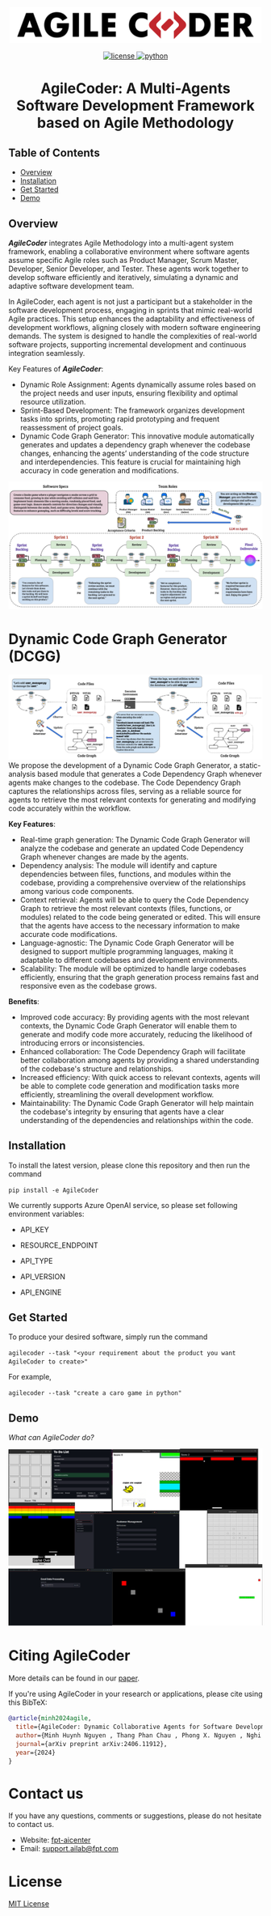     
<p align="center">
    <br>
    <img src="assets/logo_1.svg" width="500"/>
    <br>
<p>
<div align="center">
  <a href="https://opensource.org/license/apache-2-0/">
  <img alt="license" src="https://img.shields.io/badge/License-Apache%202.0-green.svg"/>
  </a>
   <a href="https://www.python.org/downloads/release/python-380/">
  <img alt="python" src="https://img.shields.io/badge/python-3.8+-yellow.svg"/>
  </a> 


    
# AgileCoder: A Multi-Agents Software Development Framework based on Agile Methodology

<!-- 
[![Code License](https://img.shields.io/badge/Code%20License-Apache_2.0-green.svg)](https://github.com/bdqnghi/CodeTF_personal/blob/main/LICENSE)
[![Python 3.9+](https://img.shields.io/badge/python-3.9+-blue.svg)](https://www.python.org/downloads/release/python-390/)
[![Code style: black](https://img.shields.io/badge/code%20style-black-000000.svg)](https://github.com/psf/black) -->
 </div>   
    
## Table of Contents
  - [Overview](#overview)
  - [Installation](#installation)
  - [Get Started](#get-started)
  - [Demo](#demo)



## Overview
***AgileCoder*** integrates Agile Methodology into a multi-agent system framework, enabling a collaborative environment where software agents assume specific Agile roles such as Product Manager, Scrum Master, Developer, Senior Developer, and Tester. These agents work together to develop software efficiently and iteratively, simulating a dynamic and adaptive software development team.

In AgileCoder, each agent is not just a participant but a stakeholder in the software development process, engaging in sprints that mimic real-world Agile practices. This setup enhances the adaptability and effectiveness of development workflows, aligning closely with modern software engineering demands. The system is designed to handle the complexities of real-world software projects, supporting incremental development and continuous integration seamlessly.


Key Features of ***AgileCoder***:
- Dynamic Role Assignment: Agents dynamically assume roles based on the project needs and user inputs, ensuring flexibility and optimal resource utilization.
- Sprint-Based Development: The framework organizes development tasks into sprints, promoting rapid prototyping and frequent reassessment of project goals.
- Dynamic Code Graph Generator: This innovative module automatically generates and updates a dependency graph whenever the codebase changes, enhancing the agents’ understanding of the code structure and interdependencies. This feature is crucial for maintaining high accuracy in code generation and modifications.


<div align="center">
  <img alt="demo" src="assets/overview.jpg"/>
</div>

# Dynamic Code Graph Generator (DCGG)
<div align="center">
  <img alt="demo" src="assets/dcgg.png"/>
</div>
We propose the development of a Dynamic Code Graph Generator, a static-analysis based module that generates a Code Dependency Graph whenever agents make changes to the codebase. The Code Dependency Graph captures the relationships across files, serving as a reliable source for agents to retrieve the most relevant contexts for generating and modifying code accurately within the workflow.

**Key Features**:

- Real-time graph generation: The Dynamic Code Graph Generator will analyze the codebase and generate an updated Code Dependency Graph whenever changes are made by the agents.
- Dependency analysis: The module will identify and capture dependencies between files, functions, and modules within the codebase, providing a comprehensive overview of the relationships among various code components.
- Context retrieval: Agents will be able to query the Code Dependency Graph to retrieve the most relevant contexts (files, functions, or modules) related to the code being generated or edited. This will ensure that the agents have access to the necessary information to make accurate code modifications.
- Language-agnostic: The Dynamic Code Graph Generator will be designed to support multiple programming languages, making it adaptable to different codebases and development environments.
- Scalability: The module will be optimized to handle large codebases efficiently, ensuring that the graph generation process remains fast and responsive even as the codebase grows.

**Benefits**:

- Improved code accuracy: By providing agents with the most relevant contexts, the Dynamic Code Graph Generator will enable them to generate and modify code more accurately, reducing the likelihood of introducing errors or inconsistencies.
- Enhanced collaboration: The Code Dependency Graph will facilitate better collaboration among agents by providing a shared understanding of the codebase's structure and relationships.
- Increased efficiency: With quick access to relevant contexts, agents will be able to complete code generation and modification tasks more efficiently, streamlining the overall development workflow.
- Maintainability: The Dynamic Code Graph Generator will help maintain the codebase's integrity by ensuring that agents have a clear understanding of the dependencies and relationships within the code.



## Installation
To install the latest version, please clone this repository and then run the command

``
pip install -e AgileCoder
``


We currently supports Azure OpenAI service, so please set following environment variables:

* API_KEY

* RESOURCE_ENDPOINT

* API_TYPE

* API_VERSION

* API_ENGINE
## Get Started
To produce your desired software, simply run the command

``
agilecoder --task "<your requirement about the product you want AgileCoder to create>"
``

For example,

``
agilecoder --task "create a caro game in python"
``


## Demo

*What can AgileCoder do?*

<div align="center">
  <img alt="demo" src="assets/demo_image.png"/>
</div>

# Citing AgileCoder
More details can be found in our [paper](https://arxiv.org/abs/2406.11912). 

If you're using AgileCoder in your research or applications, please cite using this BibTeX:
```bibtex
@article{minh2024agile,
  title={AgileCoder: Dynamic Collaborative Agents for Software Development based on Agile Methodology},
  author={Minh Huynh Nguyen , Thang Phan Chau , Phong X. Nguyen , Nghi D. Q. Bui},
  journal={arXiv preprint arXiv:2406.11912},
  year={2024}
}
```

# Contact us
If you have any questions, comments or suggestions, please do not hesitate to contact us.
- Website: [fpt-aicenter](https://www.fpt-aicenter.com/ai-residency/)
- Email: support.ailab@fpt.com

# License
[MIT License](LICENSE)
